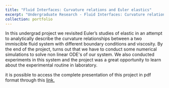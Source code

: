 ```yaml
---
title: "Fluid Interfaces: Curvature relations and Euler elastics"
excerpt: "Undergraduate Research - Fluid Interfaces: Curvature relations and Euler elastics. (2016–2017) <br/><img src='/images/simulation.png' height='300' width='200'>"
collection: portfolio
---
```


In this undergrad project we revisited Euler’s studies of elastic in an attempt to analytically describe the curvature relationships between a two immiscible fluid system with different boundary conditions and viscosity. By the end of the project, turns out that we have to conduct some numerical simulations to solve non linear ODE's of our system. We also conducted experiments in this system and the project was a great opportunity to learn about the experimental routine in laboratory. 


it is possible to access the complete presentation of this project in pdf format through this [link.](https://github.com/REsteche/REsteche.github.io/blob/master/images/Apresenta%C3%A7%C3%A3o_coloquio_jr.pdf)

